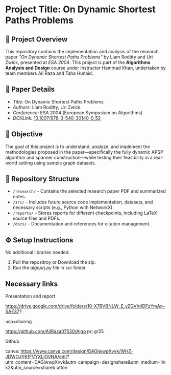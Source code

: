 # Project Title: On Dynamic Shortest Paths Problems

## 📌 Project Overview
This repository contains the implementation and analysis of the research paper *"On Dynamic Shortest Paths Problems"* by Liam Roditty and Uri Zwick, presented at *ESA 2004*. This project is part of the **Algorithms Analysis and Design** course under Instructor Hammad Khan, undertaken by team members Ali Raza and Taha Hunaid.

## 📝 Paper Details
- *Title:* On Dynamic Shortest Paths Problems
- *Authors:* Liam Roditty, Uri Zwick
- *Conference:* ESA 2004 (European Symposium on Algorithms)
- *DOI/Link:* [10.1007/978-3-540-30140-0_52](https://doi.org/10.1007/978-3-540-30140-0_52)

## 🎯 Objective
The goal of this project is to understand, analyze, and implement the methodologies proposed in the paper—specifically the fully dynamic APSP algorithm and spanner construction—while testing their feasibility in a real-world setting using sample graph datasets.

## 📁 Repository Structure
- `/research/` - Contains the selected research paper PDF and summarized notes.
- `/src/` - Includes future source code implementation, datasets, and necessary scripts (e.g., Python with NetworkX).
- `/reports/` - Stores reports for different checkpoints, including LaTeX source files and PDFs.
- `/docs/` - Documentation and references for citation management.

## ⚙️ Setup Instructions
No additional libraries needed. 
1) Pull the repositroy or Download the zip.
2) Run the _algoprj.py_ file in scr folder.

## Necessary links

Presentation and report

https://drive.google.com/drive/folders/10-X7RVBNLW_E_yZGVh4DFzYmAn-SAE37?

usp=sharing

https://github.com/AliRaza07530/Algo prj gr25

Github

canva: https://www.canva.com/design/DAGlwwpXvvk/WHZ-JDWOJYKfFVYXLjOVNA/edit? utm_content=DAGlwwpXvvk&utm_campaign=designshare&utm_medium=link2&utm_source=shareb utton
